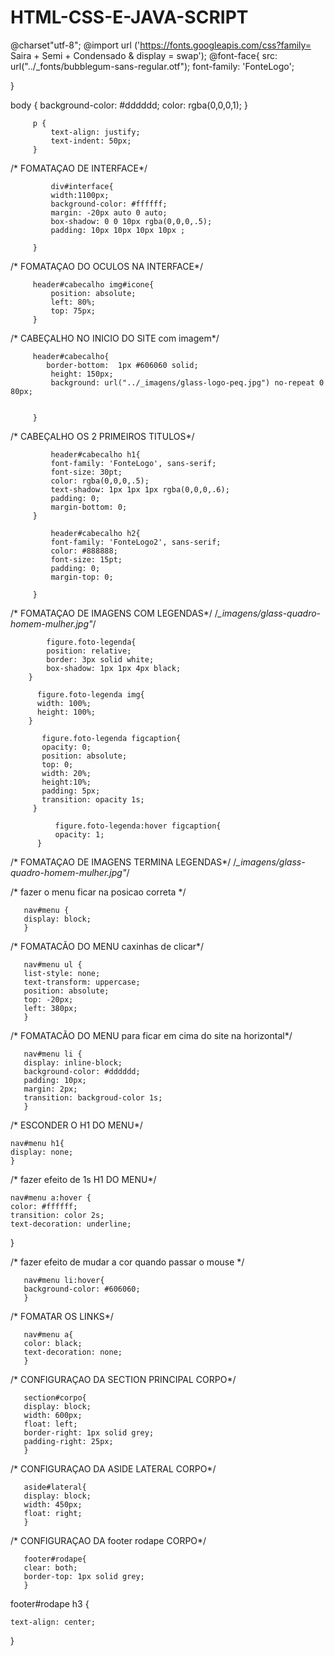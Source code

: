 # HTML-CSS-E-JAVA-SCRIPT
@charset"utf-8";
@import url ('https://fonts.googleapis.com/css?family= Saira + Semi + Condensado & display = swap');
@font-face{
 src: url("../_fonts/bubblegum-sans-regular.otf");
 font-family: 'FonteLogo';
 
}


body {
                  background-color: #dddddd;
                  color:        rgba(0,0,0,1);
         }

         p {
             text-align: justify;
             text-indent: 50px;
         }

/* FOMATAÇAO DE INTERFACE*/

             div#interface{
             width:1100px;
             background-color: #ffffff;
             margin: -20px auto 0 auto;
             box-shadow: 0 0 10px rgba(0,0,0,.5);
             padding: 10px 10px 10px 10px ;

         }



/* FOMATAÇAO DO OCULOS NA INTERFACE*/

         header#cabecalho img#icone{
             position: absolute;
             left: 80%;
             top: 75px;
         }

/* CABEÇALHO NO INICIO DO SITE com imagem*/

         header#cabecalho{
            border-bottom:  1px #606060 solid;
             height: 150px;
             background: url("../_imagens/glass-logo-peq.jpg") no-repeat 0 80px;


         }

/* CABEÇALHO OS 2 PRIMEIROS TITULOS*/

             header#cabecalho h1{
             font-family: 'FonteLogo', sans-serif;
             font-size: 30pt;
             color: rgba(0,0,0,.5);
             text-shadow: 1px 1px 1px rgba(0,0,0,.6);
             padding: 0;
             margin-bottom: 0;
         }

             header#cabecalho h2{
             font-family: 'FonteLogo2', sans-serif;
             color: #888888;
             font-size: 15pt;
             padding: 0;
             margin-top: 0;

         }



 /* FOMATAÇAO DE IMAGENS COM LEGENDAS*/
/*_imagens/glass-quadro-homem-mulher.jpg"*/

            figure.foto-legenda{
            position: relative;
            border: 3px solid white;
            box-shadow: 1px 1px 4px black;
        }

          figure.foto-legenda img{
          width: 100%;
          height: 100%;
        }

           figure.foto-legenda figcaption{
           opacity: 0;
           position: absolute;
           top: 0;
           width: 20%;
           height:10%;
           padding: 5px;
           transition: opacity 1s;
         }

              figure.foto-legenda:hover figcaption{
              opacity: 1;
          }

/* FOMATAÇAO DE IMAGENS TERMINA LEGENDAS*/
/*_imagens/glass-quadro-homem-mulher.jpg"*/





/* fazer o menu ficar na posicao correta */
 
       nav#menu {
       display: block;
       }


/* FOMATACÃO DO MENU caxinhas de clicar*/

       nav#menu ul {
       list-style: none;
       text-transform: uppercase;
       position: absolute;
       top: -20px;
       left: 380px;
       }


/* FOMATACÃO DO MENU para ficar em cima do site na horizontal*/

       nav#menu li {
       display: inline-block;
       background-color: #dddddd;
       padding: 10px;
       margin: 2px;
       transition: backgroud-color 1s;
       }


/* ESCONDER O H1 DO MENU*/

    nav#menu h1{
    display: none;
    }


/* fazer efeito de 1s  H1 DO MENU*/

    nav#menu a:hover {
    color: #ffffff;
    transition: color 2s;
    text-decoration: underline;
   }
   
/* fazer efeito de mudar a cor quando passar o mouse */

       nav#menu li:hover{
       background-color: #606060;
       }

/* FOMATAR OS LINKS*/

       nav#menu a{
       color: black;
       text-decoration: none;
       }

/* CONFIGURAÇAO DA SECTION PRINCIPAL CORPO*/

       section#corpo{
       display: block;
       width: 600px;
       float: left;
       border-right: 1px solid grey;
       padding-right: 25px;
       }

/* CONFIGURAÇAO DA ASIDE LATERAL CORPO*/

       aside#lateral{
       display: block;
       width: 450px;
       float: right;
       }
       
/* CONFIGURAÇAO DA footer rodape CORPO*/

       footer#rodape{
       clear: both;
       border-top: 1px solid grey;
       }

   footer#rodape h3 {

   	text-align: center; 
   }
